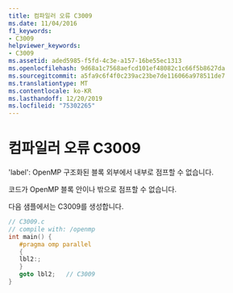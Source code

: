 ```yaml
---
title: 컴파일러 오류 C3009
ms.date: 11/04/2016
f1_keywords:
- C3009
helpviewer_keywords:
- C3009
ms.assetid: aded5985-f5fd-4c3e-a157-16be55ec1313
ms.openlocfilehash: 9d68a1c7568aefcd101ef48082c1c66f5b8627da
ms.sourcegitcommit: a5fa9c6f4f0c239ac23be7de116066a978511de7
ms.translationtype: MT
ms.contentlocale: ko-KR
ms.lasthandoff: 12/20/2019
ms.locfileid: "75302265"
---
```

# <a name="compiler-error-c3009"></a>컴파일러 오류 C3009

'label': OpenMP 구조화된 블록 외부에서 내부로 점프할 수 없습니다.

코드가 OpenMP 블록 안이나 밖으로 점프할 수 없습니다.

다음 샘플에서는 C3009를 생성합니다.

```c
// C3009.c
// compile with: /openmp
int main() {
   #pragma omp parallel
   {
   lbl2:;
   }
   goto lbl2;   // C3009
}
```
